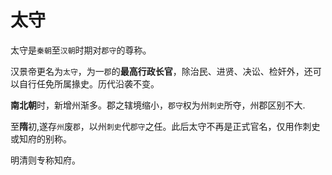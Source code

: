 # 太守

太守是`秦朝`至`汉朝`时期对`郡守`的尊称。

汉景帝更名为`太守`，为一`郡`的**最高行政长官**，除治民、进贤、决讼、检奸外，还可以自行任免所属掾史。历代沿袭不变。

**南北朝**时，新增州渐多。郡之辖境缩小，`郡守`权为州`刺史`所夺，州郡区别不大.

至**隋**初,遂存`州`废`郡`，以州`刺史`代`郡守`之任。此后太守不再是正式官名，仅用作刺史或知府的别称。

明清则专称知府。
